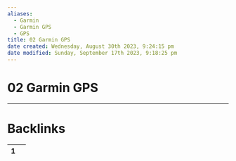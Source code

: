 ```yaml
---
aliases:
  - Garmin
  - Garmin GPS
  - GPS
title: 02 Garmin GPS
date created: Wednesday, August 30th 2023, 9:24:15 pm
date modified: Sunday, September 17th 2023, 9:18:25 pm
---
```


# 02 Garmin GPS


---
# Backlinks
<div><table class="dataview table-view-table"><thead class="table-view-thead"><tr class="table-view-tr-header"><th class="table-view-th"><span></span><span class="dataview small-text">1</span></th><th class="table-view-th"><span></span></th></tr></thead><tbody class="table-view-tbody"></tbody></table></div>